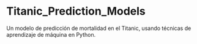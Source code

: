 # Titanic_Prediction_Models
Un modelo de predicción de mortalidad en el Titanic, usando técnicas de aprendizaje de máquina en Python.

